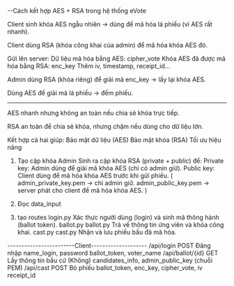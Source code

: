--Cách kết hợp AES + RSA trong hệ thống eVote

Client sinh khóa AES ngẫu nhiên → dùng để mã hóa lá phiếu (vì AES rất nhanh).

Client dùng RSA (khóa công khai của admin) để mã hóa khóa AES đó.

Gửi lên server:
    Dữ liệu mã hóa bằng AES: cipher_vote
    Khóa AES đã được mã hóa bằng RSA: enc_key
    Thêm iv, timestamp, receipt_id...

Admin dùng RSA (khóa riêng) để giải mã enc_key → lấy lại khóa AES.

Dùng AES để giải mã lá phiếu → đếm phiếu.


--------------------------------------------------------
AES nhanh nhưng không an toàn nếu chia sẻ khóa trực tiếp.

RSA an toàn để chia sẻ khóa, nhưng chậm nếu dùng cho dữ liệu lớn.

Kết hợp cả hai giúp:
    Bảo mật dữ liệu (AES)
    Bảo mật khóa (RSA)
    Tối ưu hiệu năng


1. Tạo cặp khóa Admin
Sinh ra cặp khóa RSA (private + public) để:
Private key: Admin dùng để giải mã khóa AES (chỉ có admin giữ).
Public key: Client dùng để mã hóa khóa AES trước khi gửi phiếu. 
(
    admin_private_key.pem → chỉ admin giữ.
    admin_public_key.pem → server phát cho client để mã hóa khóa AES.
)

2. Đọc data_input


3. tạo routes
login.py	Xác thực người dùng (login) và sinh mã thông hành (ballot token).
ballot.py	ballot.py	Trả về thông tin ứng viên và khóa công khai.
cast.py	cast.py	Nhận và lưu phiếu bầu đã mã hóa.




------------------------Client--------------------
/api/login	POST	Đăng nhập	name_login, password	ballot_token, voter_name
/api/ballot/{id}	GET	Lấy thông tin bầu cử	(Không)	candidates_info, admin_public_key (chuỗi PEM)
/api/cast	POST	Bỏ phiếu	ballot_token, enc_key, cipher_vote, iv	receipt_id